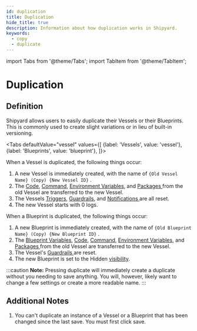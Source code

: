 ```yaml
---
id: duplication
title: Duplication
hide_title: true
description: Information about how duplication works in Shipyard.
keywords:
  - copy
  - duplicate
---
```


import Tabs from '@theme/Tabs';
import TabItem from '@theme/TabItem';

# Duplication

## Definition

Shipyard allows users to easily duplicate their Vessels or their Blueprints. This is commonly used to create slight variations or in lieu of built-in versioning.

<Tabs
defaultValue="vessel"
values={[
{label: 'Vessels', value: 'vessel'},
{label: 'Blueprints', value: 'blueprint'},
]}>
<TabItem value='vessel'>

When a Vessel is duplicated, the following things occur:

1. A new Vessel is immediately created, with the name of `{Old Vessel Name} (Copy) {New Vessel ID}` .
2. The [Code](../vessels/code/), [Command](../vessels/code/command.md), [Environment Variables](../vessels/environment-variables/), and [Packages ](../vessels/external-package-dependencies.md)from the old Vessel are transferred to the new Vessel.
3. The Vessels [Triggers](../triggers/), [Guardrails](../vessels/guardrails.md), and [Notifications ](../vessels/notifications.md)are all reset.
4. The new Vessel starts with 0 logs.

</TabItem>
<TabItem value='blueprint'>

When a Blueprint is duplicated, the following things occur:

1. A new Blueprint is immediately created, with the name of `{Old Blueprint Name} (Copy) {New Blueprint ID}` .
2. The [Blueprint Variables](../blueprints/blueprint-variables.md), [Code](../vessels/code/), [Command](../vessels/code/command.md), [Environment Variables](../vessels/environment-variables/), and [Packages ](../vessels/external-package-dependencies.md)from the old Vessel are transferred to the new Vessel.
3. The Vessel's [Guardrails ](../vessels/guardrails.md)are reset.
4. The new Blueprint is set to the Hidden [visibility](state.md).

</TabItem>
</Tabs>

:::caution
**Note:** Pressing duplicate will immediately create a duplicate without you needing to save anything. You will, however, likely want to change a few settings or create a more readable name.
:::

## Additional Notes

1. You can't duplicate an instance of a Vessel or a Blueprint that has been changed since the last save. You must first click save.
